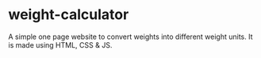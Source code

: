 # weight-calculator
A simple one page website to convert weights into different weight units. It is made using HTML, CSS &amp; JS.
